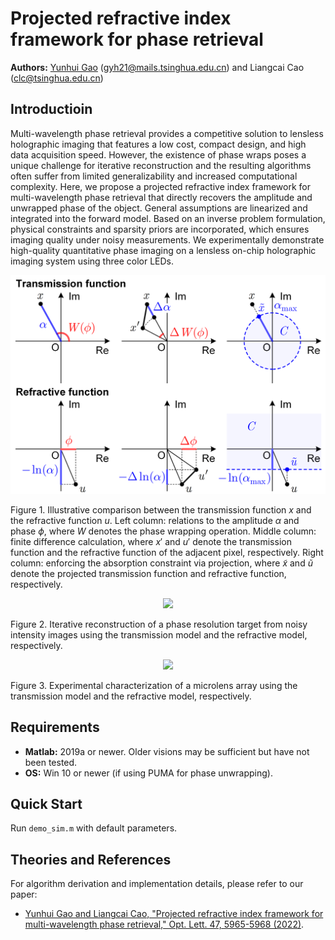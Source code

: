 # Projected refractive index framework for phase retrieval
**Authors:** [Yunhui Gao](https://github.com/Yunhui-Gao) (gyh21@mails.tsinghua.edu.cn) and Liangcai Cao (clc@tsinghua.edu.cn)

## Introductioin

Multi-wavelength phase retrieval provides a competitive solution to lensless holographic imaging that features a low cost, compact design, and high data acquisition speed. However, the existence of phase wraps poses a unique challenge for iterative reconstruction and the resulting algorithms often suffer from limited generalizability and increased computational complexity. Here, we propose a projected refractive index framework for multi-wavelength phase retrieval that directly recovers the amplitude and unwrapped phase of the object. General assumptions are linearized and integrated into the forward model. Based on an inverse problem formulation, physical constraints and sparsity priors are incorporated, which ensures imaging quality under 
noisy measurements. We experimentally demonstrate high-quality quantitative phase imaging on a lensless on-chip holographic imaging system using three color LEDs.

<p align="center">
<img src="docs/principle.png" width="600">
</p>

Figure 1. Illustrative comparison between the transmission function $x$ and the refractive function $u$. Left column: relations to the amplitude $\alpha$ and phase $\phi$, where $W$ denotes the phase wrapping operation. Middle column: finite difference calculation, where $x'$ and $u'$ denote the transmission function and the refractive function of the adjacent pixel, respectively. Right column: enforcing the absorption constraint via projection, where $\tilde{x}$ and $\tilde{u}$ denote the projected transmission function and refractive function, respectively.

<p align="center">
<img src="docs/resolution_target.gif" width="600">
</p>

Figure 2. Iterative reconstruction of a phase resolution target from noisy intensity images using the transmission model and the refractive model, respectively.

<p align="center">
<img src="docs/microlens_array.gif" width="600">
</p>

Figure 3. Experimental characterization of a microlens array using the transmission model and the refractive model, respectively.

## Requirements

* **Matlab:** 2019a or newer. Older visions may be sufficient but have not been tested. 
* **OS:** Win 10 or newer (if using PUMA for phase unwrapping).

## Quick Start
Run `demo_sim.m` with default parameters.

## Theories and References
For algorithm derivation and implementation details, please refer to our paper:

- [Yunhui Gao and Liangcai Cao, "Projected refractive index framework for multi-wavelength phase retrieval," Opt. Lett. 47, 5965-5968 (2022)](https://doi.org/10.1364/OL.476707).